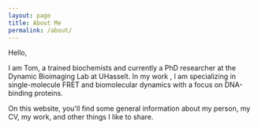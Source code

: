 ```yaml
---
layout: page
title: About Me
permalink: /about/
---
```


Hello,

I am Tom, a trained biochemists and currently a PhD researcher at the Dynamic Bioimaging Lab at UHasselt. In my work , I am specializing in single-molecule FRET and biomolecular dynamics with a focus on DNA-binding proteins.

On this website, you'll find some general information about my person, my CV, my work, and other things I like to share.



